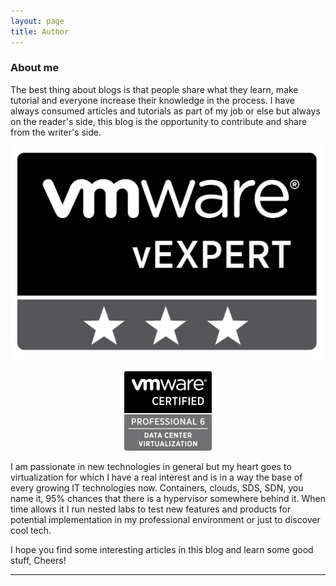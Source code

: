 ```yaml
---
layout: page
title: Author
---
```



### About me  
The best thing about blogs is that people share what they learn, make tutorial and everyone increase their knowledge in the process. I have always consumed articles and tutorials as part of my job or else but always on the reader's side, this blog is the opportunity to contribute and share from the writer's side. 

<p align="center">
  <img src="/img/vexpert.png"/>
  <br><br>
  <a href="https://www.youracclaim.com/badges/c79e933b-061b-4110-b841-8c87fe1d287b/public_url">
    <img src="/img/VCP6.png"/>
  </a>
</p>  

I am passionate in new technologies in general but my heart goes to virtualization for which I have a real interest and is in a way the base of every growing IT technologies now. Containers, clouds, SDS, SDN, you name it, 95% chances that there is a hypervisor somewhere behind it. When time allows it I run nested labs to test new features and products for potential implementation in my professional environment or just to discover cool tech. 

I hope you find some interesting articles in this blog and learn some good stuff, Cheers!

----------


 

